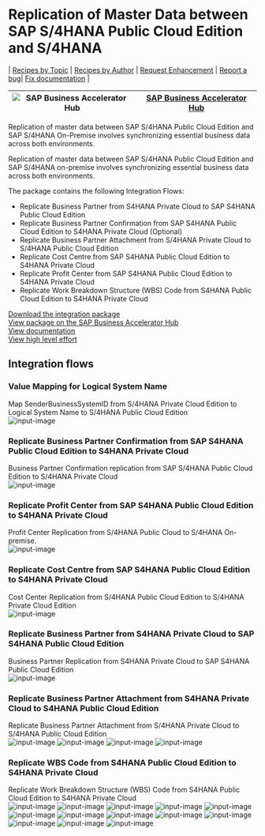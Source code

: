 # Replication of Master Data between SAP S/4HANA Public Cloud Edition and S/4HANA 

\| [Recipes by Topic](../../readme.md ) \| [Recipes by Author](../../author.md ) \| [Request Enhancement](https://github.com/SAP-samples/cloud-integration-flow/issues/new?assignees=&labels=Recipe%20Fix,enhancement&template=recipe-request.md&title=Improve%20Replication%20of%20Master%20Data%20between%20SAP%20S/4HANA%20Public%20Cloud%20Edition%20and%20S/4HANA) \| [Report a bug](https://github.com/SAP-samples/cloud-integration-flow/issues/new?assignees=&labels=Recipe%20Fix,bug&template=bug_report.md&title=Issue%20with%20Replication%20of%20Master%20Data%20between%20SAP%20S/4HANA%20Public%20Cloud%20Edition%20and%20S/4HANA)\| [Fix documentation](https://github.com/SAP-samples/cloud-integration-flow/issues/new?assignees=&labels=Recipe%20Fix,documentation&template=bug_report.md&title=Docu%20fix%20Replication%20of%20Master%20Data%20between%20SAP%20S/4HANA%20Public%20Cloud%20Edition%20and%20S/4HANA) \| 

 ![SAP Business Accelerator Hub](https://github.com/SAPAPIBusinessHub.png?size=50 ) | [SAP Business Accelerator Hub](https://api.sap.com/allcommunity) | 
 ----|----| 

Replication of master data between SAP S/4HANA Public Cloud Edition and SAP S/4HANA On-Premise involves synchronizing essential business data across both environments.

<p>Replication of master data between SAP S/4HANA Public Cloud Edition and SAP S/4HANA on-premise involves synchronizing essential business data across both environments.&nbsp;</p>
<p>The package contains the following Integration Flows:</p>
<ul>
 <li>Replicate Business Partner from S4HANA Private Cloud to SAP S4HANA Public Cloud Edition</li>
 <li>Replicate Business Partner Confirmation from SAP S4HANA Public Cloud Edition to S4HANA Private Cloud (Optional)</li>
 <li>Replicate Business Partner Attachment from S/4HANA Private Cloud to S/4HANA Public Cloud Edition</li>
 <li>Replicate Cost Centre from SAP S4HANA Public Cloud Edition to S4HANA Private Cloud</li>
 <li>Replicate Profit Center from SAP S4HANA Public Cloud Edition to S4HANA Private Cloud</li>
 <li>Replicate Work Breakdown Structure (WBS) Code from S4HANA Public Cloud Edition to S4HANA Private Cloud</li>
</ul>

[Download the integration package](ReplicationofMasterDatabetweenSAPS4HANAPublicCloudEditionandS4HANA.zip)\
[View package on the SAP Business Accelerator Hub](https://api.sap.com/package/ReplicationofMasterDatabetweenSAPS4HANAPublicCloudEditionandS4HANA)\
[View documentation](ReplicationofMasterDatabetweenSAPS4HANAPublicCloudEditionandS4HANA.pdf)\
[View high level effort](effort.md)
## Integration flows
### Value Mapping for Logical System Name 
Map SenderBusinessSystemID from S/4HANA Private Cloud Edition to Logical System Name to S/4HANA Public Cloud Edition \
 ![input-image](Map_SenderBusinessSystemID_from_ERP_or_S4HANA_OP_to_Logical_System_from_S4HANA_Public_Cloud_Communication_System_DEV.png)
### Replicate Business Partner Confirmation from SAP S4HANA Public Cloud Edition to S4HANA Private Cloud 
Business Partner Confirmation replication from SAP S/4HANA Public Cloud Edition to S/4HANA Private Cloud \
 ![input-image](Replicate_Business_Partner_Confirmation_from_SAP_S4HANA_Public_Cloud_Edition_to_S4HANA_Private_Cloud.png)
### Replicate Profit Center from SAP S4HANA Public Cloud Edition to S4HANA Private Cloud 
Profit Center Replication from S/4HANA Public Cloud to S/4HANA On-premise. \
 ![input-image](Replicate_Profit_Center_from_SAP_S4HANA_Public_Cloud_Edition_to_S4HANA_Private_Cloud.png)
### Replicate Cost Centre from SAP S4HANA Public Cloud Edition to S4HANA Private Cloud 
Cost Center Replication from S/4HANA Public Cloud Edition to S/4HANA Private Cloud Edition \
 ![input-image](Replicate_Cost_Centre_from_SAP_S4HANA_Public_Cloud_Edition_to_S4HANA_Private_Cloud.png)
### Replicate Business Partner from S4HANA Private Cloud to SAP S4HANA Public Cloud Edition 
Business Partner Replication from S4HANA Private Cloud to SAP S4HANA Public Cloud Edition \
 ![input-image](Replicate_Business_Partner_from_S4HANA_Private_Cloud_to_SAP_S4HANA_Public_Cloud_Edition.png)
### Replicate Business Partner Attachment from S4HANA Private Cloud to S4HANA Public Cloud Edition 
Replicate Business Partner Attachment from S/4HANA Private Cloud to S/4HANA Public Cloud Edition \
 ![input-image](Replicate_Business_Partner_Attachment_from_S4HANA_Private_Cloud_to_S4HANA_Public_Cloud_Edition_1.png)
 ![input-image](Replicate_Business_Partner_Attachment_from_S4HANA_Private_Cloud_to_S4HANA_Public_Cloud_Edition_2.png)
 ![input-image](Replicate_Business_Partner_Attachment_from_S4HANA_Private_Cloud_to_S4HANA_Public_Cloud_Edition_3.png)
 ![input-image](Replicate_Business_Partner_Attachment_from_S4HANA_Private_Cloud_to_S4HANA_Public_Cloud_Edition_4.png)
### Replicate WBS Code from S4HANA Public Cloud Edition to S4HANA Private Cloud 
Replicate Work Breakdown Structure (WBS) Code from S4HANA Public Cloud Edition to S4HANA Private Cloud \
 ![input-image](Replicate_WBS_Code_from_S4HANA_Public_Cloud_Edition_to_S4HANA_Private_Cloud_1.png)
 ![input-image](Replicate_WBS_Code_from_S4HANA_Public_Cloud_Edition_to_S4HANA_Private_Cloud_2.png)
  ![input-image](Replicate_WBS_Code_from_S4HANA_Public_Cloud_Edition_to_S4HANA_Private_Cloud_3.png)
 ![input-image](Replicate_WBS_Code_from_S4HANA_Public_Cloud_Edition_to_S4HANA_Private_Cloud_4.png)
  ![input-image](Replicate_WBS_Code_from_S4HANA_Public_Cloud_Edition_to_S4HANA_Private_Cloud_5.png)
 ![input-image](Replicate_WBS_Code_from_S4HANA_Public_Cloud_Edition_to_S4HANA_Private_Cloud_6.png)
  ![input-image](Replicate_WBS_Code_from_S4HANA_Public_Cloud_Edition_to_S4HANA_Private_Cloud_7.png)
 ![input-image](Replicate_WBS_Code_from_S4HANA_Public_Cloud_Edition_to_S4HANA_Private_Cloud_8.png)
  ![input-image](Replicate_WBS_Code_from_S4HANA_Public_Cloud_Edition_to_S4HANA_Private_Cloud_9.png)
 ![input-image](Replicate_WBS_Code_from_S4HANA_Public_Cloud_Edition_to_S4HANA_Private_Cloud_10.png)
  ![input-image](Replicate_WBS_Code_from_S4HANA_Public_Cloud_Edition_to_S4HANA_Private_Cloud_11.png)
 ![input-image](Replicate_WBS_Code_from_S4HANA_Public_Cloud_Edition_to_S4HANA_Private_Cloud_12.png)
  ![input-image](Replicate_WBS_Code_from_S4HANA_Public_Cloud_Edition_to_S4HANA_Private_Cloud_13.png)
